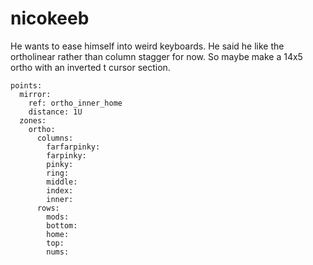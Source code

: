 # nicokeeb

He wants to ease himself into weird keyboards. 
He said he like the ortholinear rather than column stagger for now. 
So maybe make a 14x5 ortho with an inverted t cursor section.

    points:
      mirror:
        ref: ortho_inner_home
        distance: 1U
      zones:
        ortho:
          columns:
            farfarpinky:
            farpinky:
            pinky:
            ring:
            middle:
            index:
            inner:
          rows:
            mods:
            bottom:
            home:
            top:
            nums:



